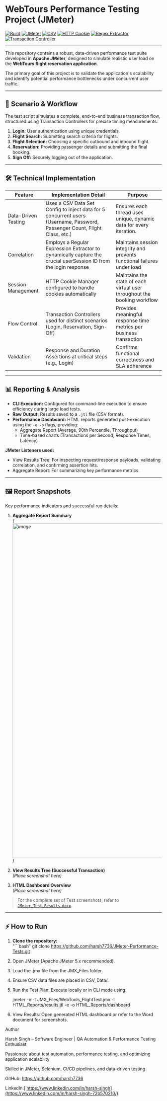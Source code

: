 # WebTours Performance Testing Project (JMeter)

[![Build](https://img.shields.io/badge/build-passing-brightgreen)](https://github.com/harsh7736/saucedemo-selenium-java-automation/actions)
[![JMeter](https://img.shields.io/badge/JMeter-Performance-red)](https://jmeter.apache.org/)
[![CSV](https://img.shields.io/badge/Data-CSV-blue)](https://en.wikipedia.org/wiki/Comma-separated_values)
[![HTTP Cookie](https://img.shields.io/badge/Session-HTTPCookieManager-yellow)](https://jmeter.apache.org/)
[![Regex Extractor](https://img.shields.io/badge/Correlation-RegexExtractor-orange)](https://jmeter.apache.org/)
[![Transaction Controller](https://img.shields.io/badge/Flow-TransactionController-purple)](https://jmeter.apache.org/)

---

This repository contains a robust, data-driven performance test suite developed in **Apache JMeter**, designed to simulate realistic user load on the **WebTours flight reservation application**.

The primary goal of this project is to validate the application's scalability and identify potential performance bottlenecks under concurrent user traffic.

---

## 🚀 Scenario & Workflow
The test script simulates a complete, end-to-end business transaction flow, structured using Transaction Controllers for precise timing measurements:

1. **Login:** User authentication using unique credentials.  
2. **Flight Search:** Submitting search criteria for flights.  
3. **Flight Selection:** Choosing a specific outbound and inbound flight.  
4. **Reservation:** Providing passenger details and submitting the final booking.  
5. **Sign Off:** Securely logging out of the application.  

---

## 🛠️ Technical Implementation

| Feature               | Implementation Detail                                                                 | Purpose                                                         |
|-----------------------|--------------------------------------------------------------------------------------|-----------------------------------------------------------------|
| Data-Driven Testing   | Uses a CSV Data Set Config to inject data for 5 concurrent users (Username, Password, Passenger Count, Flight Class, etc.) | Ensures each thread uses unique, dynamic data for every iteration. |
| Correlation           | Employs a Regular Expression Extractor to dynamically capture the crucial userSession ID from the login response | Maintains session integrity and prevents functional failures under load |
| Session Management    | HTTP Cookie Manager configured to handle cookies automatically                        | Maintains the state of each virtual user throughout the booking workflow |
| Flow Control          | Transaction Controllers used for distinct scenarios (Login, Reservation, Sign-Off)   | Provides meaningful response time metrics per business transaction |
| Validation            | Response and Duration Assertions at critical steps (e.g., Login)                      | Confirms functional correctness and SLA adherence |

---

## 📊 Reporting & Analysis
- **CLI Execution:** Configured for command-line execution to ensure efficiency during large load tests.  
- **Raw Output:** Results saved to a `.jtl` file (CSV format).  
- **Performance Dashboard:** HTML reports generated post-execution using the `-e -o` flags, providing:  
  - Aggregate Report (Average, 90th Percentile, Throughput)  
  - Time-based charts (Transactions per Second, Response Times, Latency)  

**JMeter Listeners used:**  
- View Results Tree: For inspecting request/response payloads, validating correlation, and confirming assertion hits.  
- Aggregate Report: For summarizing key performance metrics.  

---

## 🖼️ Report Snapshots
Key performance indicators and successful run details:

1. **Aggregate Report Summary**  
*(<img width="1917" height="1078" alt="image" src="https://github.com/user-attachments/assets/c56ab1fd-27ac-4601-b600-8651afa88329" />
)*  

2. **View Results Tree (Successful Transaction)**  
*(Place screenshot here)*  

3. **HTML Dashboard Overview**  
*(Place screenshot here)*  

> For the complete set of Test screenshots, refer to [`JMeter_Test_Results.docx`](JMeter_Test_Results.docx).

---

## ⚡ How to Run
1. **Clone the repository:**  
"```bash"
git clone https://github.com/harsh7736/JMeter-Performance-Tests.git

2. Open JMeter (Apache JMeter 5.x recommended).

3. Load the .jmx file from the JMX_Files folder.

4. Ensure CSV data files are placed in CSV_Data/.

5. Run the Test Plan: Execute locally or in CLI mode using:

   jmeter -n -t JMX_Files/WebTools_FlightTest.jmx -l HTML_Reports/results.jtl -e -o HTML_Reports/dashboard

6. View Results: Open generated HTML dashboard or refer to the Word document for screenshots.



Author

Harsh Singh – Software Engineer | QA Automation & Performance Testing Enthusiast

Passionate about test automation, performance testing, and optimizing application scalability

Skilled in JMeter, Selenium, CI/CD pipelines, and data-driven testing

GitHub: https://github.com/harsh7736

LinkedIn:[ https://www.linkedin.com/in/harsh-singh](https://www.linkedin.com/in/harsh-singh-72b570210/)
